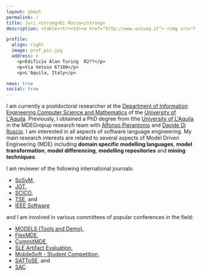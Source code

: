 ```yaml
---
layout: about
permalink: /
title: Juri <strong>Di Rocco</strong> 
description: <table><tr><td><a href="http://www.univaq.it"> <img src="http://scienzeumane.univaq.it/fileadmin/templates/facoltas/img/def-logo-scienze-umane.png" height="80" alt="Universit&#224; degli studi dell'Aquila"></img></a></td><td><a href="https://www.disim.univaq.it/"><img src="assets/img/disim.png" alt="DISIM" height="80"></img></a></td></tr></table> 

profile:
  align: right
  image: prof_pic.jpg
  address: >
    <p>Edificio Alan Turing  R2??</p>
    <p>Via Vetoio 67100</p>
    <p>L'Aquila, Italy</p>

news: true
social: true
---
```

I am currently a postdoctoral researcher at  the  [Department  of  Information  Engineering  Computer Science  and  Mathematics](http://www.disim.univaq.it)  of  the  [University  of  L'Aquila](http://www.univaq.it/). Previously, I obtained a PhD degree from tthe  <a href="http://www.univaq.it/" target="_blank">University  of  L'Aquila</a> in the MDEGropup research team with [Alfonso Pierantonio](http://pieranton.io) and [Davide Di Ruscio](www.di.univaq.it/diruscio). I am interested in all aspects of software language engineering. My main  research  interests  are    related  to several  aspects  of  Model  Driven  Engineering  (MDE)  including  **domain specific  modelling  languages**, 
**model transformation**, **model differencing**, **modelling repositories** and **mining techniques**. 

I am reviewer of the following international journals:

* [SoSyM](https://www.springer.com/journal/10270?gclid=Cj0KCQiA-bjyBRCcARIsAFboWg0LfldXmRAG78DpfkxN8evfjHFudP_WUxLs__XhSKVjywRfj2A59dIaAu9wEALw_wcB), 
* [JOT](https://jot.fm), 
* [SCICO](https://www.journals.elsevier.com/science-of-computer-programming), 
* [TSE](https://www.computer.org/csdl/journal/ts), and 
* [IEEE Software](https://ieeexplore.ieee.org/xpl/RecentIssue.jsp?punumber=52)

and I am involved in various committees of popular conferences in the field:

* [MODELS (Tools and Demo)](https://modelsconf2018.github.io/calls/tools-and-demos/),
* [FlexMDE](http://events.disim.univaq.it/flexmde/),
* [CommitMDE](http://events.disim.univaq.it/commitmde2019/),
* [SLE Artifact Evaluation](http://www.sleconf.org/2019/ArtifactEvaluation.html),
* [MobileSoft - Student Competition](https://mobilesoftconf.org/2018/student-research-competition/),
* [SATToSE](http://sattose.org/), and
* [SAC](https://www.sigapp.org/sac/sac2017/)


<!--
Write your biography here. Tell the world about yourself. Link to your favorite [subreddit](http://reddit.com){:target="\_blank"}. You can put a picture in, too. The code is already in, just name your picture `prof_pic.jpg` and put it in the `img/` folder.

Put your address / P.O. box / other info right below your picture. You can also disable any these elements by editing `profile` property of the YAML header of your `_pages/about.md`. Edit `_bibliography/papers.bib` and Jekyll will render your [publications page](/al-folio/publications/) automatically.

Link to your social media connections, too. This theme is set up to use [Font Awesome icons](http://fortawesome.github.io/Font-Awesome/){:target="\_blank"} and [Academicons](https://jpswalsh.github.io/academicons/){:target="\_blank"}, like the ones below. Add your Facebook, Twitter, LinkedIn, Google Scholar, or just disable all of them.
-->